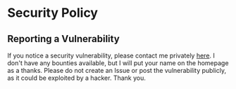 # Security Policy

## Reporting a Vulnerability

If you notice a security vulnerability, please contact me privately <a href="https://evansu.cc/#contacts">here</a>. I don't have any bounties available, but I will put your name on the homepage as a thanks. Please do not create an Issue or post the vulnerability publicly, as it could be exploited by a hacker. Thank you.
